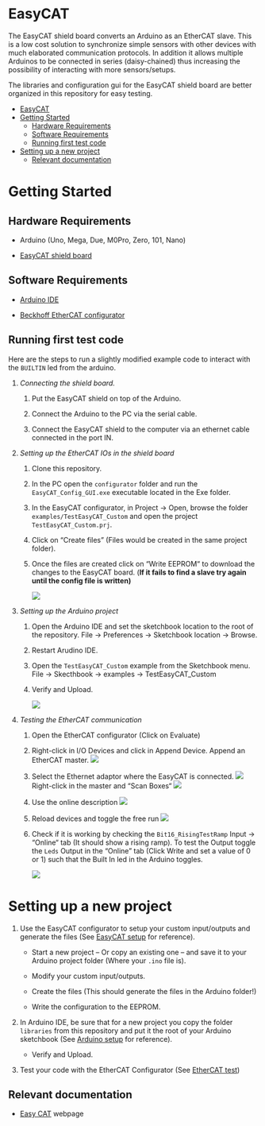 # EasyCAT

The EasyCAT shield board converts an Arduino as an EtherCAT slave. This is a low cost solution to synchronize simple sensors with other devices with much elaborated communication protocols. In addition it allows multiple Arduinos to be connected in series (daisy-chained) thus increasing the possibility of interacting with more sensors/setups.

The libraries and configuration gui for the EasyCAT shield board are better organized in this repository for easy testing.


- [EasyCAT](#easycat)
- [Getting Started](#getting-started)
  - [Hardware Requirements](#hardware-requirements)
  - [Software Requirements](#software-requirements)
  - [Running first test code](#running-first-test-code)
- [Setting up a new project](#setting-up-a-new-project)
  - [Relevant documentation](#relevant-documentation)

Getting Started
===============

Hardware Requirements
---------------------

*   Arduino (Uno, Mega, Due, M0Pro, Zero, 101, Nano)
    
*   [EasyCAT shield board](https://www.bausano.net/en/hardware/easycat.html)
    

Software Requirements
---------------------

*   [Arduino IDE](https://www.arduino.cc/en/software)
    
*   [Beckhoff EtherCAT configurator](https://www.beckhoff.com/en-en/products/i-o/ethercat-development-products/etxxxx-software/et9000.html)
    

Running first test code
-----------------------

Here are the steps to run a slightly modified example code to interact with the `BUILTIN` led from the arduino.

1.  _Connecting the shield board._
    
    1.  Put the EasyCAT shield on top of the Arduino.
        
    2.  Connect the Arduino to the PC via the serial cable.
        
    3.  Connect the EasyCAT shield to the computer via an ethernet cable connected in the port IN.
        
2.  _Setting up the EtherCAT IOs in the shield board_
    
    1.  Clone this repository.
        
    2.  In the PC open the `configurator` folder and run the `EasyCAT_Config_GUI.exe` executable located in the Exe folder.
        
    3.  In the EasyCAT configurator, in Project → Open, browse the folder `examples/TestEasyCAT_Custom` and open the project `TestEasyCAT_Custom.prj`.
        
    4.  Click on “Create files” (Files would be created in the same project folder).
        
    5.  Once the files are created click on “Write EEPROM“ to download the changes to the EasyCAT board. (**If it fails to find a slave try again until the config file is written)**
        
        ![](img//27852810.gif)
3.  _Setting up the Arduino project_
    
    1.  Open the Arduino IDE and set the sketchbook location to the root of the repository. File → Preferences → Sketchbook location → Browse.
        
    2.  Restart Arudino IDE.
        
    3.  Open the `TestEasyCAT_Custom` example from the Sketchbook menu. File → Skecthbook → examples → TestEasyCAT\_Custom
        
    4.  Verify and Upload.
        
        ![](img//28410061.gif)
4.  _Testing the EtherCAT communication_
    
    1.  Open the EtherCAT configurator (Click on Evaluate)
        
    2.  Right-click in I/O Devices and click in Append Device. Append an EtherCAT master. ![](img//28999761.png)
   
    3.  Select the Ethernet adaptor where the EasyCAT is connected.
    ![](img//28410030.png)
    Right-click in the master and “Scan Boxes“
    ![](img//29032516.png?width=612)
        
    1.  Use the online description
    ![](img//28344455.png)
        
    1.  Reload devices and toggle the free run
    ![](img//28803116.png)

    1.  Check if it is working by checking the `Bit16_RisingTestRamp` Input → “Online“ tab (It should show a rising ramp). To test the Output toggle the `Leds` Output in the “Online” tab (Click Write and set a value of 0 or 1) such that the Built In led in the Arduino toggles.
        
        ![](img//28966977.gif)

Setting up a new project
========================

1.  Use the EasyCAT configurator to setup your custom input/outputs and generate the files (See [EasyCAT setup](#easycat_setup) for reference).
    
    -  Start a new project – Or copy an existing one – and save it to your Arduino project folder (Where your `.ino` file is).
        
    -  Modify your custom input/outputs.
        
    -  Create the files (This should generate the files in the Arduino folder!)
        
    -  Write the configuration to the EEPROM.
        
2.  In Arduino IDE, be sure that for a new project you copy the folder `libraries` from this repository and put it the root of your Arduino sketchbook (See [Arduino setup](#arduino_setup) for reference).
    
    -  Verify and Upload.
        
3.  Test your code with the EtherCAT Configurator (See [EtherCAT test](#ethercat_test))

## Relevant documentation
- [Easy CAT](https://www.bausano.net/en/hardware/easycat.html) webpage

